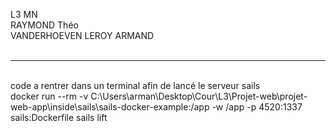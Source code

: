 L3 MN <br>
RAYMOND Théo <br>
VANDERHOEVEN LEROY ARMAND<br>
<br>


<hr>
<br>
code a rentrer dans un terminal afin de lancé le serveur sails <br>
docker run --rm -v C:\Users\arman\Desktop\Cour\L3\Projet-web\projet-web-app\inside\sails\sails-docker-example:/app -w /app -p 4520:1337 sails:Dockerfile sails lift

